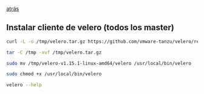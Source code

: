 [atrás](../README.md)
## Instalar cliente de velero (todos los master)
``` bash
curl -L -o /tmp/velero.tar.gz https://github.com/vmware-tanzu/velero/releases/download/v1.15.1/velero-v1.15.1-linux-amd64.tar.gz 
```

``` bash
tar -C /tmp -xvf /tmp/velero.tar.gz
```

``` bash
sudo mv /tmp/velero-v1.15.1-linux-amd64/velero /usr/local/bin/velero
```

``` bash
sudo chmod +x /usr/local/bin/velero
```

``` bash
velero --help
```
